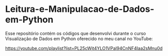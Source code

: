 # Leitura-e-Manipulacao-de-Dados-em-Python

Esse repositório contém os códigos que desenvolvi durante o curso Visualização de Dados em Python oferecido no meu canal no YouTube:

https://youtube.com/playlist?list=PL25cWjt4YLO1VPal94CnNF4Iaa2sMnu0d
